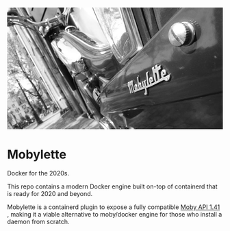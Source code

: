 ![logo](Mobylette.jpeg)

# Mobylette

Docker for the 2020s.

This repo contains a modern Docker engine built on-top of containerd that is ready for 2020 and beyond.

Mobylette is a containerd plugin to expose a fully compatible [Moby API 1.41](https://docs.docker.com/engine/api/v1.41/)
, making it a viable alternative to moby/docker engine for those who install a daemon from scratch.
